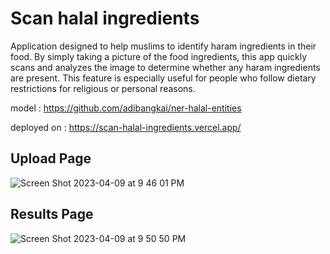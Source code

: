# Scan halal ingredients

Application designed to help muslims to identify haram ingredients in their food. By simply taking a picture of the food ingredients, this app quickly scans and analyzes the image to determine whether any haram ingredients are present. This feature is especially useful for people who follow dietary restrictions for religious or personal reasons.

model : https://github.com/adibangkai/ner-halal-entities

deployed on : https://scan-halal-ingredients.vercel.app/
## Upload Page
![Screen Shot 2023-04-09 at 9 46 01 PM](https://user-images.githubusercontent.com/10493030/230780442-0ca4bf4a-f878-41dd-aa0b-b3e27885f48a.png)

## Results Page
![Screen Shot 2023-04-09 at 9 50 50 PM](https://user-images.githubusercontent.com/10493030/230780561-71e14508-6753-491a-a13d-7a27ab23f636.png)

